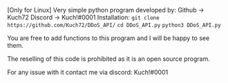 [Only for Linux]
Very simple python program developed by:
Github -> Kuch72
Discord -> Kuch!#0001
Installation:
`` git clone https://github.com/Kuch72/DDoS_API/ ``
`` cd DDoS_API.py ``
`` python3 DDoS_API.py ``

You are free to add functions to this program and I will be happy to see them.

The reselling of this code is prohibited as it is an open source program.

For any issue with it contact me via discord: Kuch!#0001
